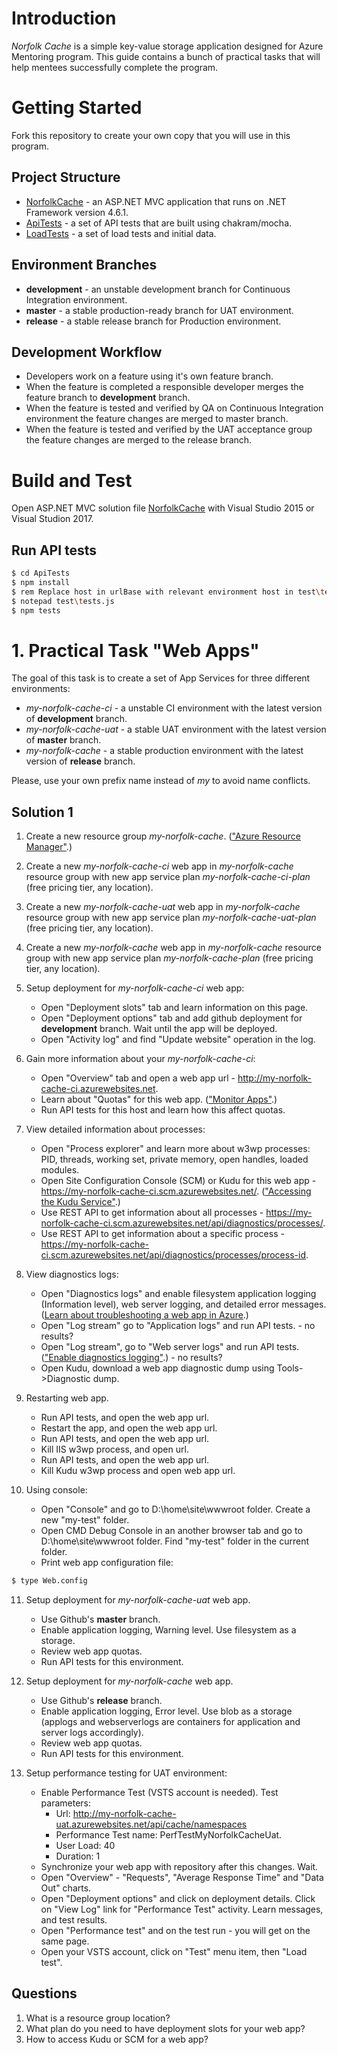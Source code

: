 # Introduction 

*Norfolk Cache* is a simple key-value storage application designed for Azure Mentoring program. This guide contains a bunch of practical tasks that will help mentees successfully complete the program.

# Getting Started

Fork this repository to create your own copy that you will use in this program. 


## Project Structure

- [NorfolkCache](NorfolkCache) - an ASP.NET MVC application that runs on .NET Framework version 4.6.1.
- [ApiTests](ApiTests) - a set of API tests that are built using chakram/mocha.
- [LoadTests](LoadTests) - a set of load tests and initial data. 


## Environment Branches

- **development** - an unstable development branch for Continuous Integration environment.
- **master** - a stable production-ready branch for UAT environment.
- **release** - a stable release branch for Production environment.


## Development Workflow
- Developers work on a feature using it's own feature branch.
- When the feature is completed a responsible developer merges the feature branch to **development** branch.
- When the feature is tested and verified by QA on Continuous Integration environment the feature changes are merged to master branch.
- When the feature is tested and verified by the UAT acceptance group the feature changes are merged to the release branch.  


# Build and Test

Open ASP.NET MVC solution file [NorfolkCache](NorfolkCache\NorfolkCache.sln) with Visual Studio 2015 or Visual Studion 2017.


## Run API tests

```sh
$ cd ApiTests
$ npm install
$ rem Replace host in urlBase with relevant environment host in test\tests.js. 
$ notepad test\tests.js
$ npm tests
```


# 1. Practical Task "Web Apps"
The goal of this task is to create a set of App Services for three different environments:
- *my-norfolk-cache-ci* - a unstable CI environment with the latest version of **development** branch.
- *my-norfolk-cache-uat* - a stable UAT environment with the latest version of **master** branch.
- *my-norfolk-cache* - a stable production environment with the latest version of **release** branch.

Please, use your own prefix name instead of *my* to avoid name conflicts.


## Solution 1

1. Create a new resource group *my-norfolk-cache*. (["Azure Resource Manager"](https://docs.microsoft.com/en-us/azure/azure-resource-manager/resource-group-overview).)

2. Create a new *my-norfolk-cache-ci* web app in *my-norfolk-cache* resource group with new app service plan *my-norfolk-cache-ci-plan* (free pricing tier, any location).

3. Create a new *my-norfolk-cache-uat* web app in *my-norfolk-cache* resource group with new app service plan *my-norfolk-cache-uat-plan* (free pricing tier, any location).

4. Create a new *my-norfolk-cache* web app in *my-norfolk-cache* resource group with new app service plan *my-norfolk-cache-plan* (free pricing tier, any location).

5. Setup deployment for *my-norfolk-cache-ci* web app:
	* Open "Deployment slots" tab and learn information on this page.
	* Open "Deployment options" tab and add github deployment for **development** branch. Wait until the app will be deployed.
	* Open "Activity log" and find "Update website" operation in the log.

6. Gain more information about your *my-norfolk-cache-ci*:
	* Open "Overview" tab and open a web app url - http://my-norfolk-cache-ci.azurewebsites.net.
	* Learn about "Quotas" for this web app. (["Monitor Apps"](https://docs.microsoft.com/en-us/azure/app-service/web-sites-monitor).)
	* Run API tests for this host and learn how this affect quotas.

7. View detailed information about processes:
	* Open "Process explorer" and learn more about w3wp processes: PID, threads, working set, private memory, open handles, loaded modules.
	* Open Site Configuration Console (SCM) or Kudu for this web app - https://my-norfolk-cache-ci.scm.azurewebsites.net/. (["Accessing the Kudu Service"](https://github.com/projectkudu/kudu/wiki/Accessing-the-kudu-service).)
	* Use REST API to get information about all processes - https://my-norfolk-cache-ci.scm.azurewebsites.net/api/diagnostics/processes/.
	* Use REST API to get information about a specific process - https://my-norfolk-cache-ci.scm.azurewebsites.net/api/diagnostics/processes/process-id.

8. View diagnostics logs:
	* Open "Diagnostics logs" and enable filesystem application logging (Information level), web server logging, and detailed error messages. ([Learn about troubleshooting a web app in Azure](https://docs.microsoft.com/en-us/azure/app-service/web-sites-dotnet-troubleshoot-visual-studio).)
	* Open "Log stream" go to "Application logs" and run API tests. - no results?
	* Open "Log stream", go to "Web server logs" and run API tests. (["Enable diagnostics logging"](https://docs.microsoft.com/en-us/azure/app-service/web-sites-enable-diagnostic-log).) - no results?
	* Open Kudu, download a web app diagnostic dump using Tools->Diagnostic dump.

9. Restarting web app.
	* Run API tests, and open the web app url.
	* Restart the app, and open the web app url.
	* Run API tests, and open the web app url.
	* Kill IIS w3wp process, and open url.
	* Run API tests, and open the web app url.
	* Kill Kudu w3wp process and open web app url.

10. Using console:
	* Open "Console" and go to D:\home\site\wwwroot folder. Create a new "my-test" folder.
	* Open CMD Debug Console in an another browser tab and go to D:\home\site\wwwroot folder. Find "my-test" folder in the current folder.
	* Print web app configuration file:
```sh
$ type Web.config
```

11. Setup deployment for *my-norfolk-cache-uat* web app.
	* Use Github's **master** branch.
	* Enable application logging, Warning level. Use filesystem as a storage.
	* Review web app quotas.
	* Run API tests for this environment.

12. Setup deployment for *my-norfolk-cache* web app.
	* Use Github's **release** branch.
	* Enable application logging, Error level. Use blob as a storage (applogs and webserverlogs are containers for application and server logs accordingly).
	* Review web app quotas.
	* Run API tests for this environment.

13. Setup performance testing for UAT environment:
	* Enable Performance Test (VSTS account is needed). Test parameters:
		* Url: http://my-norfolk-cache-uat.azurewebsites.net/api/cache/namespaces
		* Performance Test name: PerfTestMyNorfolkCacheUat.
		* User Load: 40
		* Duration: 1
	* Synchronize your web app with repository after this changes. Wait.
	* Open "Overview" - "Requests", "Average Response Time" and "Data Out" charts.
	* Open "Deployment options" and click on deployment details. Click on "View Log" link for "Performance Test" activity. Learn messages, and test results.
	* Open "Performance test" and on the test run - you will get on the same page.
	* Open your VSTS account, click on "Test" menu item, then "Load test".


## Questions

1. What is a resource group location?
2. What plan do you need to have deployment slots for your web app?
3. How to access Kudu or SCM for a web app?